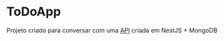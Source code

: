 # ToDoApp

Projeto criado para conversar com uma [API](https://github.com/fragadesiree/ToDoApp) criada em NestJS + MongoDB
